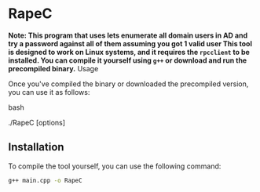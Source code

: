  
# RapeC

**Note: This program that uses lets enumerate all domain users in AD and try a password against all of them assuming you got 1 valid user
This tool is designed to work on Linux systems, and it requires the `rpcclient` to be installed. You can compile it yourself using `g++` or download and run the precompiled binary.**
Usage

Once you've compiled the binary or downloaded the precompiled version, you can use it as follows:

bash

./RapeC [options] 

## Installation

To compile the tool yourself, you can use the following command:

```bash
g++ main.cpp -o RapeC


